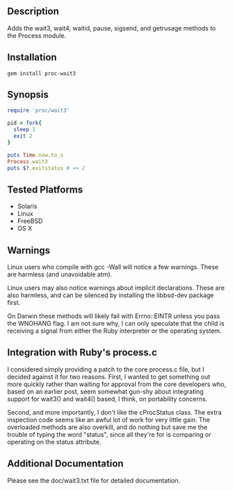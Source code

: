 ## Description
Adds the wait3, wait4, waitid, pause, sigsend, and getrusage methods to the Process module.

## Installation
`gem install proc-wait3`

## Synopsis
```ruby
require 'proc/wait3'

pid = fork{
  sleep 1
  exit 2
}

puts Time.now.to_s
Process.wait3
puts $?.exitstatus # => 2
```

## Tested Platforms
* Solaris
* Linux
* FreeBSD
* OS X

## Warnings
Linux users who compile with gcc -Wall will notice a few warnings. These
are harmless (and unavoidable atm).

Linux users may also notice warnings about implicit declarations. These
are also harmless, and can be silenced by installing the libbsd-dev package
first.

On Darwin these methods will likely fail with Errno::EINTR unless you pass
the WNOHANG flag. I am not sure why, I can only speculate that the child is
receiving a signal from either the Ruby interpreter or the operating system.

## Integration with Ruby's process.c
I considered simply providing a patch to the core process.c file, but I
decided against it for two reasons.  First, I wanted to get something
out more quickly rather than waiting for approval from the core developers
who, based on an earlier post, seem somewhat gun-shy about integrating support
for wait3() and wait4() based, I think, on portability concerns.

Second, and more importantly, I don't like the cProcStatus class.  The
extra inspection code seems like an awful lot of work for very little gain.
The overloaded methods are also overkill, and do nothing but save me the
trouble of typing the word "status", since all they're for is comparing or
operating on the status attribute.

## Additional Documentation
Please see the doc/wait3.txt file for detailed documentation.
